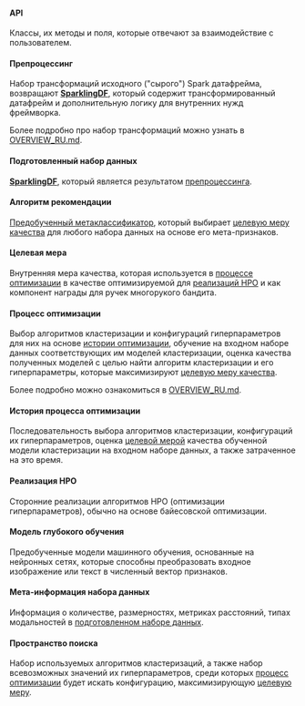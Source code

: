 #### API

Классы, их методы и поля, которые отвечают за взаимодействие с пользователем.

#### Препроцессинг

Набор трансформаций исходного ("сырого") Spark датафрейма, возвращают **[SparklingDF](../sparkling/data/dataframe.py)**,
который содержит трансформированный датафрейм и дополнительную логику для внутренних нужд фреймворка.

Более подробно про набор трансформаций можно узнать в [OVERVIEW_RU.md](OVERVIEW_RU.md#предобработка-набора-данных).

#### Подготовленный набор данных

**[SparklingDF](../sparkling/data/dataframe.py)**, который является результатом [препроцессинга](#препроцессинг).

#### Алгоритм рекомендации

[Предобученный метаклассификатор](../sparkling/meta/cvi_predictor.pkl), который выбирает 
[целевую меру качества](#целевая-мера) для любого набора данных на основе его мета-признаков.

#### Целевая мера

Внутренняя мера качества, которая используется в [процессе оптимизации](#процесс-оптимизации) в качестве 
оптимизируемой для [реализаций HPO](#реализация-hpo) и как компонент награды для ручек многорукого бандита.

#### Процесс оптимизации

Выбор алгоритмов кластеризации и конфигураций гиперпараметров для них на основе 
[истории оптимизации](#история-процесса-оптимизации), обучение на входном наборе данных соответствующих им моделей 
кластеризации, оценка качества полученных моделей с целью найти алгоритм кластеризации и его гиперпараметры, 
которые максимизируют [целевую меру качества](#целевая-мера). 

Более подробно можно ознакомиться в [OVERVIEW_RU.md](OVERVIEW_RU.md#процесс-оптимизации).

#### История процесса оптимизации

Последовательность выбора алгоритмов кластеризации, конфигураций их гиперпараметров, оценка [целевой мерой](#целевая-мера) 
качества обученной модели кластеризации на входном наборе данных, а также затраченное на это время.

#### Реализация HPO

Сторонние реализации алгоритмов HPO (оптимизации гиперпараметров), обычно на основе байесовской оптимизации.

#### Модель глубокого обучения

Предобученные модели машинного обучения, основанные на нейронных сетях, которые способны 
преобразовать входное изображение или текст в численный вектор признаков.

#### Мета-информация набора данных

Информация о количестве, размерностях, метриках расстояний, типах модальностей в
[подготовленном наборе данных](#подготовленный-набор-данных).

#### Пространство поиска

Набор используемых алгоритмов кластеризаций, а также набор всевозможных значений их гиперпараметров, среди которых 
[процесс оптимизации](#процесс-оптимизации) будет искать конфигурацию, максимизирующую [целевую меру](#целевая-мера).
